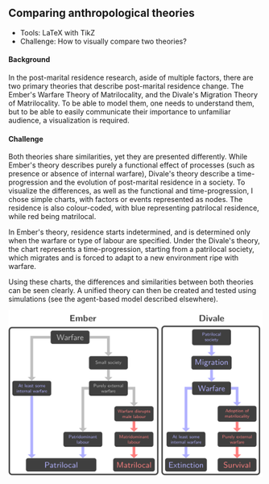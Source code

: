## Comparing anthropological theories

* Tools: LaTeX with TikZ
* Challenge: How to visually compare two theories?

#### Background

In the post-marital residence research, aside of multiple factors, there are two primary theories that describe post-marital residence change. The Ember's Warfare Theory of Matrilocality, and the Divale's Migration Theory of Matrilocality. To be able to model them, one needs to understand them, but to be able to easily communicate their importance to unfamiliar audience, a visualization is required.

#### Challenge
Both theories share similarities, yet they are presented differently. While Ember's theory describes purely a functional effect of processes (such as presence or absence of internal warfare), Divale's theory describe a time-progression and the evolution of post-marital residence in a society. To visualize the differences, as well as the functional and time-progression, I chose simple charts, with factors or events represented as nodes. The residence is also colour-coded, with blue representing patrilocal residence, while red being matrilocal.

In Ember's theory, residence starts indetermined, and is determined only when the warfare or type of labour are specified. Under the Divale's theory, the chart represents a time-progression, starting from a patrilocal society, which migrates and is forced to adapt to a new environment ripe with warfare.

Using these charts, the differences and similarities between both theories can be seen clearly. A unified theory can then be created and tested using simulations (see the agent-based model described elsewhere).

![Comparison of anthropological theories](./theory_charts.svg)
